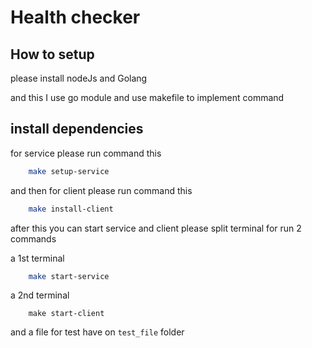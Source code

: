 # Health checker

## How to setup

please install nodeJs and Golang

and this I use go module
and use makefile to implement command

## install dependencies

for service please run command this

```bash
    make setup-service
```

and then for client please run command this

```bash
    make install-client
```

after this you can start service and client
please split terminal for run 2 commands

a 1st terminal

```bash
    make start-service
```

a 2nd terminal

```
    make start-client
```

and a file for test have on `test_file` folder
